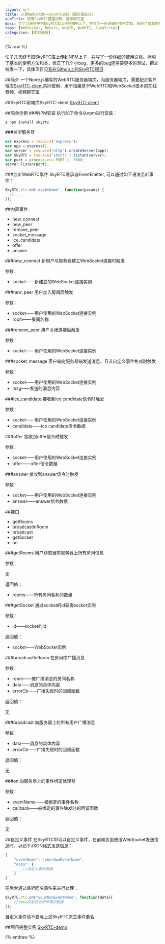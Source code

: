 ```yaml
---
layout: art
title: 开源WebRTC库——SkyRTC文档（服务器部分）
subTitle: 使用SkyRTC搭建视频、音频聊天室
desc: 忙了几天终于把SkyRTC库上传到NPM上了，并写了一份详细的使用文档，标明了基本的使用方法和类，修正了几个小bug，更多的bug还需要更多的测试，把文档发一下，具体见<a href="https://github.com/LingyuCoder/SkyRTC">我在Github上的SkyRTC项目</a>
tags: [WebSocket, NodeJs, WebIM, WebRTC, JavaScript]
categories: [即时通信]
---
```

{% raw %}

忙了几天终于把SkyRTC库上传到NPM上了，并写了一份详细的使用文档，标明了基本的使用方法和类，修正了几个小bug，更多的bug还需要更多的测试，把文档发一下，具体项目见[我在Github上的SkyRTC项目](https://github.com/LingyuCoder/SkyRTC)

##简介
一个Node.js编写的WebRTC服务器端库，为服务器端库，需要配合客户端库[SkyRTC-client](https://github.com/LingyuCoder/SkyRTC-client)共同使用，用于搭建基于WebRTC和WebSocket技术的在线音频、视频聊天室

##SkyRTC前端库SkyRTC-client
[SkyRTC-client](https://github.com/LingyuCoder/SkyRTC-client)

##简单示例
###NPM安装
执行如下命令从npm进行安装：
```
$ npm install skyrtc
```
###监听服务器
```javascript
var express = require('express');
var app = express();
var server = require('http').createServer(app);
var SkyRTC = require('skyrtc').listen(server);
var port = process.env.PORT || 3000;
server.listen(port);
```

###监听WebRTC事件
SkyRTC继承自EventEmitter, 可以通过如下语法监听事件：
```javascript
SkyRTC.rtc.on('eventName', function(params) {
  //...
});
```

##内置事件
* new_connect
* new_peer
* remove_peer
* socket_message
* ice_candidate
* offer
* answer

###new_connect
新用户与服务器建立WebSocket连接时触发

参数：

* socket——新建立的WebSocket连接实例

###new_peer
用户加入房间后触发

参数：

* socket——用户使用的WebSocket连接实例
* room——房间名称

###remove_peer
用户关闭连接后触发

参数：

* socket——用户使用的WebSocket连接实例

###socket_message
客户端向服务器端发送消息，且非自定义事件格式时触发

参数：

* socket——用户使用的WebSocket连接实例
* msg——发送的消息内容

###ice_candidate
接收到ice candidate信令时触发

参数：

* socket——用户使用的WebSocket连接实例
* candidate——ice candidate信令数据

###offer
接收到offer信令时触发

参数：

* socket——用户使用的WebSocket连接实例
* offer——offer信令数据

###answer
接收到answer信令时触发

参数：

* socket——用户使用的WebSocket连接实例
* answer——answer信令数据

##接口
* getRooms
* broadcastInRoom
* broadcast
* getSocket
* on

###getRooms
用户获取当前服务器上所有房间信息

参数：

无

返回值：

* rooms——所有房间名称的数组

###getSocket
通过socket的id获得socket实例

参数：

* id——socket的id

返回值：

* socket——WebSocket实例

###broadcastInRoom
在房间中广播消息

参数：

* room——被广播消息的房间名称
* data——消息的具体内容
* errorCb——广播失败时的回调函数

返回值：

无

###broadcast
向服务器上的所有用户广播消息

参数：

* data——消息的具体内容
* errorCb——广播失败时的回调函数

返回值：

无

###on
向服务器上的事件绑定处理器

参数：

* eventName——被绑定的事件名称
* callback——被绑定的事件触发时的回调函数

返回值：

无

##自定义事件
在SkyRTC中可以自定义事件，在前端页面使用WebSocket发送信息时，以如下JSON格式发送信息：
```javascript
{
    "eventName": "yourOwnEventName",
    "data": {
        //自定义事件数据
    }
}
```

在后台通过监听同名事件来进行处理：
```javascript
SkyRTC.rtc.on("yourOwnEventName", function(data){
    //data将是前台所传输的数据
});
```

自定义事件请不要与上述SkyRTC原生事件重名

##项目完整实例
[SkyRTC-demo](https://github.com/LingyuCoder/SkyRTC-demo)

{% endraw %}